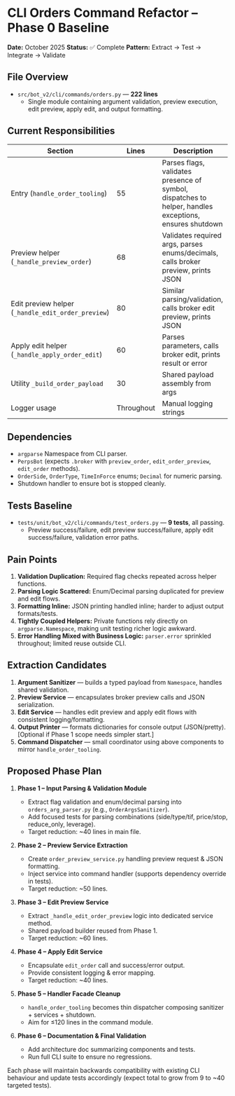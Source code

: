 # CLI Orders Command Refactor – Phase 0 Baseline

**Date:** October 2025
**Status:** ✅ Complete
**Pattern:** Extract → Test → Integrate → Validate

## File Overview

- `src/bot_v2/cli/commands/orders.py` — **222 lines**
  - Single module containing argument validation, preview execution, edit preview, apply edit, and output formatting.

## Current Responsibilities

| Section | Lines | Description |
|---------|-------|-------------|
| Entry (`handle_order_tooling`) | 55 | Parses flags, validates presence of symbol, dispatches to helper, handles exceptions, ensures shutdown |
| Preview helper (`_handle_preview_order`) | 68 | Validates required args, parses enums/decimals, calls broker preview, prints JSON |
| Edit preview helper (`_handle_edit_order_preview`) | 80 | Similar parsing/validation, calls broker edit preview, prints JSON |
| Apply edit helper (`_handle_apply_order_edit`) | 60 | Parses parameters, calls broker edit, prints result or error |
| Utility `_build_order_payload` | 30 | Shared payload assembly from args |
| Logger usage | Throughout | Manual logging strings |

## Dependencies

- `argparse` Namespace from CLI parser.
- `PerpsBot` (expects `.broker` with `preview_order`, `edit_order_preview`, `edit_order` methods).
- `OrderSide`, `OrderType`, `TimeInForce` enums; `Decimal` for numeric parsing.
- Shutdown handler to ensure bot is stopped cleanly.

## Tests Baseline

- `tests/unit/bot_v2/cli/commands/test_orders.py` — **9 tests**, all passing.
  - Preview success/failure, edit preview success/failure, apply edit success/failure, validation error paths.

## Pain Points

1. **Validation Duplication:** Required flag checks repeated across helper functions.
2. **Parsing Logic Scattered:** Enum/Decimal parsing duplicated for preview and edit flows.
3. **Formatting Inline:** JSON printing handled inline; harder to adjust output formats/tests.
4. **Tightly Coupled Helpers:** Private functions rely directly on `argparse.Namespace`, making unit testing richer logic awkward.
5. **Error Handling Mixed with Business Logic:** `parser.error` sprinkled throughout; limited reuse outside CLI.

## Extraction Candidates

1. **Argument Sanitizer** — builds a typed payload from `Namespace`, handles shared validation.
2. **Preview Service** — encapsulates broker preview calls and JSON serialization.
3. **Edit Service** — handles edit preview and apply edit flows with consistent logging/formatting.
4. **Output Printer** — formats dictionaries for console output (JSON/pretty). [Optional if Phase 1 scope needs simpler start.]
5. **Command Dispatcher** — small coordinator using above components to mirror `handle_order_tooling`.

## Proposed Phase Plan

1. **Phase 1 – Input Parsing & Validation Module**
   - Extract flag validation and enum/decimal parsing into `orders_arg_parser.py` (e.g., `OrderArgsSanitizer`).
   - Add focused tests for parsing combinations (side/type/tif, price/stop, reduce_only, leverage).
   - Target reduction: ~40 lines in main file.

2. **Phase 2 – Preview Service Extraction**
   - Create `order_preview_service.py` handling preview request & JSON formatting.
   - Inject service into command handler (supports dependency override in tests).
   - Target reduction: ~50 lines.

3. **Phase 3 – Edit Preview Service**
   - Extract `_handle_edit_order_preview` logic into dedicated service method.
   - Shared payload builder reused from Phase 1.
   - Target reduction: ~60 lines.

4. **Phase 4 – Apply Edit Service**
   - Encapsulate `edit_order` call and success/error output.
   - Provide consistent logging & error mapping.
   - Target reduction: ~40 lines.

5. **Phase 5 – Handler Facade Cleanup**
   - `handle_order_tooling` becomes thin dispatcher composing sanitizer + services + shutdown.
   - Aim for ≤120 lines in the command module.

6. **Phase 6 – Documentation & Final Validation**
   - Add architecture doc summarizing components and tests.
   - Run full CLI suite to ensure no regressions.

Each phase will maintain backwards compatibility with existing CLI behaviour and update tests accordingly (expect total to grow from 9 to ~40 targeted tests).
